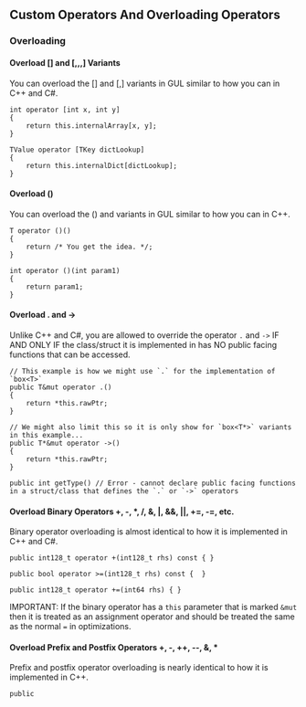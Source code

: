 ## Custom Operators And Overloading Operators

### Overloading
#### Overload [] and [,,,] Variants

You can overload the [] and [,] variants in GUL similar to how you can in C++ and C#.
    
	int operator [int x, int y]
	{
		return this.internalArray[x, y];
	}
	
	TValue operator [TKey dictLookup]
	{
		return this.internalDict[dictLookup];
	}
	
#### Overload ()

You can overload the () and variants in GUL similar to how you can in C++.
    
    T operator ()()
	{
	    return /* You get the idea. */;
	}
	
	int operator ()(int param1)
	{
		return param1;
	}
	
#### Overload . and ->

Unlike C++ and C#, you are allowed to override the operator `.` and `->` IF AND ONLY IF the class/struct it is implemented in has NO public facing functions that can be accessed.
    
	// This example is how we might use `.` for the implementation of `box<T>`
	public T&mut operator .()
	{
		return *this.rawPtr;
	}
	
	// We might also limit this so it is only show for `box<T*>` variants in this example...
	public T*&mut operator ->()
	{
		return *this.rawPtr;
	}
	
	public int getType() // Error - cannot declare public facing functions in a struct/class that defines the `.` or `->` operators
	

#### Overload Binary Operators +, -, *, /, &, |, &&, ||, +=, -=, etc.

Binary operator overloading is almost identical to how it is implemented in C++ and C#.
    
    public int128_t operator +(int128_t rhs) const { }
	
	public bool operator >=(int128_t rhs) const {  }
	
	public int128_t operator +=(int64 rhs) { }
	
IMPORTANT: If the binary operator has a `this` parameter that is marked `&mut` then it is treated as an assignment operator and should be treated the same as the normal `=` in optimizations.

#### Overload Prefix and Postfix Operators +, -, ++, --, &, *

Prefix and postfix operator overloading is nearly identical to how it is implemented in C++.
    
	public 
